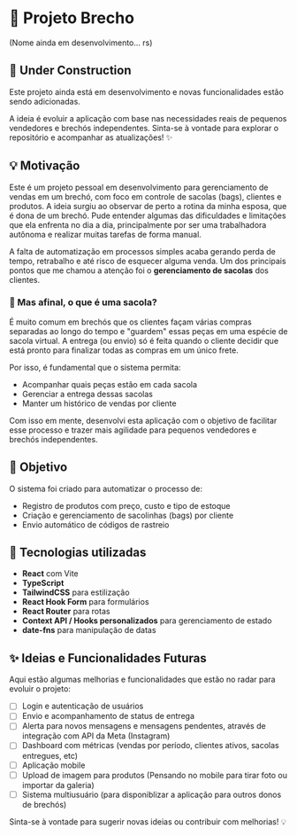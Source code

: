 # 🧵 Projeto Brecho
(Nome ainda em desenvolvimento... rs)

## 🚧 Under Construction

Este projeto ainda está em desenvolvimento e novas funcionalidades estão sendo adicionadas.

A ideia é evoluir a aplicação com base nas necessidades reais de pequenos vendedores e brechós independentes. Sinta-se à vontade para explorar o repositório e acompanhar as atualizações! ✨


## 💡 Motivação

Este é um projeto pessoal em desenvolvimento para gerenciamento de vendas em um brechó, com foco em controle de sacolas (bags), clientes e produtos. A ideia surgiu ao observar de perto a rotina da minha esposa, que é dona de um brechó. Pude entender algumas das dificuldades e limitações que ela enfrenta no dia a dia, principalmente por ser uma trabalhadora autônoma e realizar muitas tarefas de forma manual.

A falta de automatização em processos simples acaba gerando perda de tempo, retrabalho e até risco de esquecer alguma venda. Um dos principais pontos que me chamou a atenção foi o **gerenciamento de sacolas** dos clientes.

### 👜 Mas afinal, o que é uma sacola?

É muito comum em brechós que os clientes façam várias compras separadas ao longo do tempo e "guardem" essas peças em uma espécie de sacola virtual. A entrega (ou envio) só é feita quando o cliente decidir que está pronto para finalizar todas as compras em um único frete.

Por isso, é fundamental que o sistema permita:

- Acompanhar quais peças estão em cada sacola
- Gerenciar a entrega dessas sacolas
- Manter um histórico de vendas por cliente

Com isso em mente, desenvolvi esta aplicação com o objetivo de facilitar esse processo e trazer mais agilidade para pequenos vendedores e brechós independentes.


## 🧠 Objetivo

O sistema foi criado para automatizar o processo de:

- Registro de produtos com preço, custo e tipo de estoque
- Criação e gerenciamento de sacolinhas (bags) por cliente
- Envio automático de códigos de rastreio

## 🚀 Tecnologias utilizadas

- **React** com Vite
- **TypeScript**
- **TailwindCSS** para estilização
- **React Hook Form** para formulários
- **React Router** para rotas
- **Context API / Hooks personalizados** para gerenciamento de estado
- **date-fns** para manipulação de datas


## ✨ Ideias e Funcionalidades Futuras

Aqui estão algumas melhorias e funcionalidades que estão no radar para evoluir o projeto:

- [ ] Login e autenticação de usuários
- [ ] Envio e acompanhamento de status de entrega
- [ ] Alerta para novos mensagens e mensagens pendentes, através de integração com API da Meta (Instagram)
- [ ] Dashboard com métricas (vendas por período, clientes ativos, sacolas entregues, etc)
- [ ] Aplicação mobile
- [ ] Upload de imagem para produtos (Pensando no mobile para tirar foto ou importar da galeria)
- [ ] Sistema multiusuário (para disponiblizar a aplicação para outros donos de brechós)

Sinta-se à vontade para sugerir novas ideias ou contribuir com melhorias! 💡

